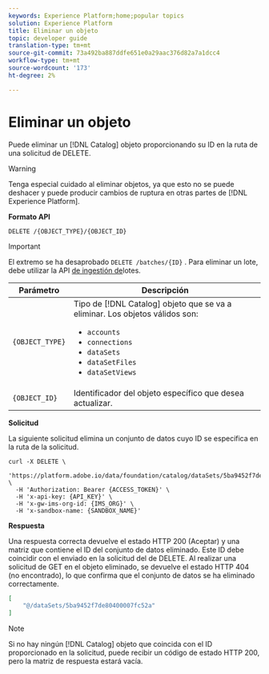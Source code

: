 ```yaml
---
keywords: Experience Platform;home;popular topics
solution: Experience Platform
title: Eliminar un objeto
topic: developer guide
translation-type: tm+mt
source-git-commit: 73a492ba887ddfe651e0a29aac376d82a7a1dcc4
workflow-type: tm+mt
source-wordcount: '173'
ht-degree: 2%

---
```



# Eliminar un objeto

Puede eliminar un [!DNL Catalog] objeto proporcionando su ID en la ruta de una solicitud de  DELETE.

>[!WARNING]
>
>Tenga especial cuidado al eliminar objetos, ya que esto no se puede deshacer y puede producir cambios de ruptura en otras partes de [!DNL Experience Platform].

**Formato API**

```http
DELETE /{OBJECT_TYPE}/{OBJECT_ID}
```

>[!IMPORTANT]
>
>El extremo se ha desaprobado `DELETE /batches/{ID}` . Para eliminar un lote, debe utilizar la API [de ingestión de](../../ingestion/batch-ingestion/api-overview.md#delete-a-batch)lotes.

| Parámetro | Descripción |
| --- | --- |
| `{OBJECT_TYPE}` | Tipo de [!DNL Catalog] objeto que se va a eliminar. Los objetos válidos son: <ul><li>`accounts`</li><li>`connections`</li><li>`dataSets`</li><li>`dataSetFiles`</li><li>`dataSetViews`</li></ul> |
| `{OBJECT_ID}` | Identificador del objeto específico que desea actualizar. |

**Solicitud**

La siguiente solicitud elimina un conjunto de datos cuyo ID se especifica en la ruta de la solicitud.

```shell
curl -X DELETE \
  'https://platform.adobe.io/data/foundation/catalog/dataSets/5ba9452f7de80400007fc52a' \
  -H 'Authorization: Bearer {ACCESS_TOKEN}' \
  -H 'x-api-key: {API_KEY}' \
  -H 'x-gw-ims-org-id: {IMS_ORG}' \
  -H 'x-sandbox-name: {SANDBOX_NAME}'
```

**Respuesta**

Una respuesta correcta devuelve el estado HTTP 200 (Aceptar) y una matriz que contiene el ID del conjunto de datos eliminado. Este ID debe coincidir con el enviado en la solicitud del  de DELETE. Al realizar una solicitud de GET en el objeto eliminado, se devuelve el estado HTTP 404 (no encontrado), lo que confirma que el conjunto de datos se ha eliminado correctamente.

```json
[
    "@/dataSets/5ba9452f7de80400007fc52a"
]
```

>[!NOTE]
>
>Si no hay ningún [!DNL Catalog] objeto que coincida con el ID proporcionado en la solicitud, puede recibir un código de estado HTTP 200, pero la matriz de respuesta estará vacía.
